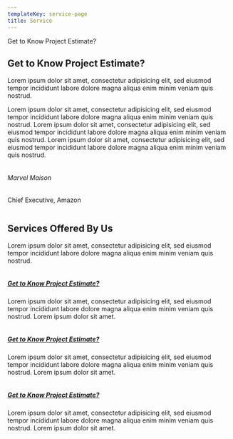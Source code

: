 ```yaml
---
templateKey: service-page
title: Service
---
```



<section class="service-area-2 section_gap">
		<div class="container">
			<div class="row align-items-center justify-content-center">
				<div class="col-lg-6">
					<div class="service-2-left">
						<div class="get-know">
							<p class="df-color">Get to Know Project Estimate?</p>
							<h1>Get to Know Project Estimate?</h1>
							<p>Lorem ipsum dolor sit amet, consectetur adipisicing elit, sed eiusmod tempor incididunt labore dolore magna
								aliqua enim minim veniam quis nostrud.</p>
						</div>
						<div class="author-lacture">
							<p>Lorem ipsum dolor sit amet, consectetur adipisicing elit, sed eiusmod tempor incididunt labore dolore magna
								aliqua enim minim veniam quis nostrud. Lorem ipsum dolor sit amet, consectetur adipisicing elit, sed eiusmod
								tempor incididunt labore dolore magna aliqua enim minim veniam quis nostrud. Lorem ipsum dolor sit amet,
								consectetur adipisicing elit, sed eiusmod tempor incididunt labore dolore magna aliqua enim minim veniam quis
								nostrud.</p>
							<div class="author-title">
								<div class="thumb"><img src="img/about-author.png" alt=""></div>
								<div class="a-desc">
									<h6>Marvel Maison</h6>
									<p>Chief Executive, Amazon</p>
								</div>
							</div>
						</div>
					</div>
				</div>
				<div class="col-lg-6">
					<div class="service-2-right">
						<div class="row">
							<div class="col-lg-6 col-md-6 col-sm-6">
								<div class="left-image">
										<div class="s-img"><img class="img-fluid" src="img/service/service4.jpg" alt=""></div>
										<div class="s-img"><img class="img-fluid" src="img/service/service5.jpg" alt=""></div>
								</div>
							</div>
							<div class="col-lg-6 col-md-6 col-sm-6">
								<div class="right-image">
									<div class="s-img"><img class="img-fluid" src="img/service/service6.jpg" alt=""></div>
									<div class="s-img"><img class="img-fluid" src="img/service/service7.jpg" alt=""></div>
								</div>
							</div>
						</div>
					</div>
				</div>
			</div>
		</div>
	</section>
<section class="service-area section_gap">
		<div class="container">
			<div class="row justify-content-center">
				<div class="col-lg-7">
					<div class="main_title">
						<h1>Services Offered By Us</h1>
						<p>Lorem ipsum dolor sit amet, consectetur adipisicing elit, sed eiusmod tempor incididunt labore dolore magna
							aliqua enim minim veniam quis nostrud.</p>
					</div>
				</div>
			</div>
			<div class="row justify-content-center">
				<!-- single service -->
				<div class="col-lg-4 col-md-4 col-sm-6">
					<div class="single-service">
						<div class="service-thumb">
							<img class="img-fluid" src="img/service/service1.jpg" alt="">
						</div>
						<div class="service-details">
							<h5><a href="#">Get to Know Project Estimate?</a></h5>
							<p>Lorem ipsum dolor sit amet, consectetur adipisicing elit, sed eiusmod tempor incididunt labore dolore magna
								aliqua enim minim veniam quis nostrud. Lorem ipsum dolor sit amet.</p>
						</div>
					</div>
				</div>
				<!-- single service -->
				<div class="col-lg-4 col-md-4 col-sm-6">
					<div class="single-service">
						<div class="service-thumb">
							<img class="img-fluid" src="img/service/service2.jpg" alt="">
						</div>
						<div class="service-details">
							<h5><a href="#">Get to Know Project Estimate?</a></h5>
							<p>Lorem ipsum dolor sit amet, consectetur adipisicing elit, sed eiusmod tempor incididunt labore dolore magna
								aliqua enim minim veniam quis nostrud. Lorem ipsum dolor sit amet.</p>
						</div>
					</div>
				</div>
				<!-- single service -->
				<div class="col-lg-4 col-md-4 col-sm-6">
					<div class="single-service">
						<div class="service-thumb">
							<img class="img-fluid" src="img/service/service3.jpg" alt="">
						</div>
						<div class="service-details">
							<h5><a href="#">Get to Know Project Estimate?</a></h5>
							<p>Lorem ipsum dolor sit amet, consectetur adipisicing elit, sed eiusmod tempor incididunt labore dolore magna
								aliqua enim minim veniam quis nostrud. Lorem ipsum dolor sit amet.</p>
						</div>
					</div>
				</div>
			</div>
		</div>
	</section>
